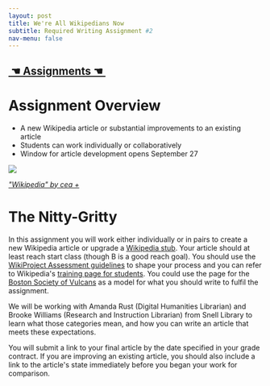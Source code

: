 ```yaml
---
layout: post
title: We're All Wikipedians Now
subtitle: Required Writing Assignment #2
nav-menu: false
---
```


## [ ☚ Assignments ☚ ][1]

# Assignment Overview

+ A new Wikipedia article or substantial improvements to an existing article
+ Students can work individually or collaboratively
+ Window for article development opens September 27

![][image-1] 

*["Wikipedia" by cea +][2]*

# The Nitty-Gritty

In this assignment you will work either individually or in pairs to create a new Wikipedia article or upgrade a [Wikipedia stub][3]. Your article should at least reach start class (though B is a good reach goal). You should use the [WikiProject Assessment guidelines][4] to shape your process and you can refer to Wikipedia's [training page for students][5]. You could use the page for the [Boston Society of Vulcans][6] as a model for what you should write to fulfil the assignment.

We will be working with Amanda Rust (Digital Humanities Librarian) and Brooke Williams (Research and Instruction Librarian) from Snell Library to learn what those categories mean, and how you can write an article that meets these expectations. 

You will submit a link to your final article by the date specified in your grade contract. If you are improving an existing article, you should also include a link to the article's state immediately before you began your work for comparison.

[1]:	/assignments.html
[2]:	https://flic.kr/p/dvZK9p
[3]:	https://en.wikipedia.org/wiki/Wikipedia:Stub
[4]:	https://en.wikipedia.org/wiki/Wikipedia:WikiProject%5C_assessment
[5]:	https://en.wikipedia.org/wiki/Wikipedia:Training/For%5C_students
[6]:	https://en.wikipedia.org/wiki/Boston%5C_Society%5C_of%5C_Vulcans

[image-1]:	https://c1.staticflickr.com/9/8485/8215726123_c968be36ef_z.jpg